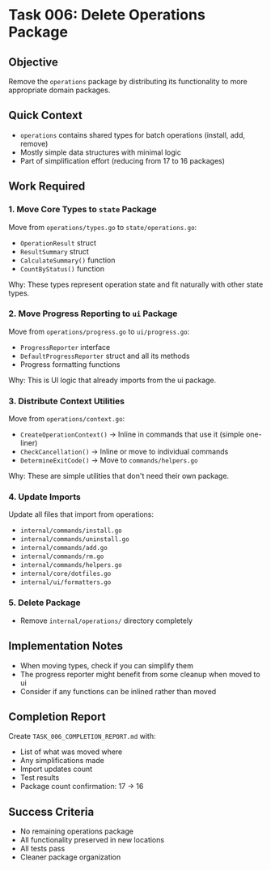 # Task 006: Delete Operations Package

## Objective
Remove the `operations` package by distributing its functionality to more appropriate domain packages.

## Quick Context
- `operations` contains shared types for batch operations (install, add, remove)
- Mostly simple data structures with minimal logic
- Part of simplification effort (reducing from 17 to 16 packages)

## Work Required

### 1. Move Core Types to `state` Package
Move from `operations/types.go` to `state/operations.go`:
- `OperationResult` struct
- `ResultSummary` struct
- `CalculateSummary()` function
- `CountByStatus()` function

Why: These types represent operation state and fit naturally with other state types.

### 2. Move Progress Reporting to `ui` Package
Move from `operations/progress.go` to `ui/progress.go`:
- `ProgressReporter` interface
- `DefaultProgressReporter` struct and all its methods
- Progress formatting functions

Why: This is UI logic that already imports from the ui package.

### 3. Distribute Context Utilities
Move from `operations/context.go`:
- `CreateOperationContext()` → Inline in commands that use it (simple one-liner)
- `CheckCancellation()` → Inline or move to individual commands
- `DetermineExitCode()` → Move to `commands/helpers.go`

Why: These are simple utilities that don't need their own package.

### 4. Update Imports
Update all files that import from operations:
- `internal/commands/install.go`
- `internal/commands/uninstall.go`
- `internal/commands/add.go`
- `internal/commands/rm.go`
- `internal/commands/helpers.go`
- `internal/core/dotfiles.go`
- `internal/ui/formatters.go`

### 5. Delete Package
- Remove `internal/operations/` directory completely

## Implementation Notes
- When moving types, check if you can simplify them
- The progress reporter might benefit from some cleanup when moved to ui
- Consider if any functions can be inlined rather than moved

## Completion Report

Create `TASK_006_COMPLETION_REPORT.md` with:
- List of what was moved where
- Any simplifications made
- Import updates count
- Test results
- Package count confirmation: 17 → 16

## Success Criteria
- No remaining operations package
- All functionality preserved in new locations
- All tests pass
- Cleaner package organization

